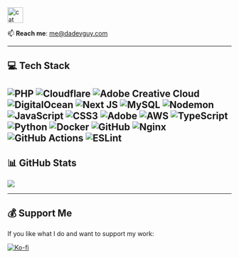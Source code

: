 <img src="https://github.com/user-attachments/assets/0f0e63fa-bf48-4e5e-8d5c-638d63ec7b37" alt="cat" width="35"/>

📫 **Reach me**: [me@dadevguy.com](mailto:me@dadevguy.com)

---

## 💻 Tech Stack

![PHP](https://img.shields.io/badge/php-%23777BB4.svg?style=flat&logo=php&logoColor=white) ![Cloudflare](https://img.shields.io/badge/Cloudflare-F38020?style=flat&logo=Cloudflare&logoColor=white) ![Adobe Creative Cloud](https://img.shields.io/badge/Adobe%20Creative%20Cloud-DA1F26.svg?style=flat&logo=Adobe%20Creative%20Cloud&logoColor=white) ![DigitalOcean](https://img.shields.io/badge/DigitalOcean-%230167ff.svg?style=flat&logo=digitalOcean&logoColor=white) ![Next JS](https://img.shields.io/badge/Next-black?style=flat&logo=next.js&logoColor=white) ![MySQL](https://img.shields.io/badge/mysql-4479A1.svg?style=flat&logo=mysql&logoColor=white) ![Nodemon](https://img.shields.io/badge/NODEMON-%23323330.svg?style=flat&logo=nodemon&logoColor=%BBDEAD) ![JavaScript](https://img.shields.io/badge/javascript-%23323330.svg?style=flat&logo=javascript&logoColor=%23F7DF1E) ![CSS3](https://img.shields.io/badge/css3-%231572B6.svg?style=flat&logo=css3&logoColor=white) ![Adobe](https://img.shields.io/badge/adobe-%23FF0000.svg?style=flat&logo=adobe&logoColor=white) ![AWS](https://img.shields.io/badge/AWS-%23FF9900.svg?style=flat&logo=amazon-aws&logoColor=white) ![TypeScript](https://img.shields.io/badge/typescript-%23007ACC.svg?style=flat&logo=typescript&logoColor=white) ![Python](https://img.shields.io/badge/python-3670A0?style=flat&logo=python&logoColor=ffdd54) ![Docker](https://img.shields.io/badge/docker-%230db7ed.svg?style=flat&logo=docker&logoColor=white) ![GitHub](https://img.shields.io/badge/github-%23121011.svg?style=flat&logo=github&logoColor=white) ![Nginx](https://img.shields.io/badge/nginx-%23009639.svg?style=flat&logo=nginx&logoColor=white) ![GitHub Actions](https://img.shields.io/badge/github%20actions-%232671E5.svg?style=flat&logo=githubactions&logoColor=white) ![ESLint](https://img.shields.io/badge/ESLint-4B3263?style=flat&logo=eslint&logoColor=white)
---

## 📊 GitHub Stats

![](https://github-readme-stats.vercel.app/api/top-langs/?username=DaDevGuy&theme=dark&hide_border=false&include_all_commits=true&count_private=true&layout=compact)

---

## 💰 Support Me

If you like what I do and want to support my work:

[![Ko-fi](https://img.shields.io/badge/Ko--fi-F16061?logo=ko-fi&logoColor=white&style=for-the-badge)](https://ko-fi.com/dadevguy)
